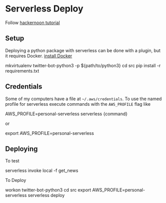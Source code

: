 # Serverless Deploy
Follow [hackernoon
tutorial](https://hackernoon.com/creating-serverless-functions-with-python-and-aws-lambda-901d202d45dc)

## Setup
Deploying a python package with serverless can be done with a plugin, but it requires Docker.
[install Docker](https://docs.docker.com/install/)

  mkvirtualenv twitter-bot-python3 -p ${path/to/python3}
  cd src
  pip install -r requirements.txt

## Credentials
Some of my computers have a file at `~/.aws/credentials`. To use the named profile for serverless execute
commands with the `AWS_PROFILE` flag like

  AWS_PROFILE=personal-serverless serverless {command}

or

  export AWS_PROFILE=personal-serverless

## Deploying
To test

  serverless invoke local -f get_news

To Deploy

  workon twitter-bot-python3
  cd src
  export AWS_PROFILE=personal-serverless
  serverless deploy
